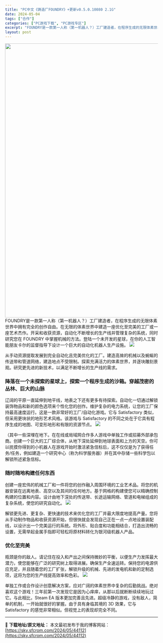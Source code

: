 ```yaml
---
title: "PC中文《铸造厂FOUNDRY》+更新v0.5.0.10080 2.1G"
date: 2024-05-04
tags: ["合作"]
categories: ["PC游戏下载", "PC游戏专区"]
excerpt: "FOUNDRY是一款第一人称（第一机器人？）工厂建造者，在程序生成的无限体素世界中拥有完全的创作自由。在无限的体素世界中建造一座优化至完美的工厂或一座艺术杰作。开采和收获资源，自动化不断增长的生产线并管理复杂的系统，同时研究您在 FOUNDRY 中掌握机械的方法。登陆一个未开发的星球，在你的人工智能&hellip;"
layout: post
---
```


<img class="aligncenter size-full wp-image-44113" src="https://sky.sfcrom.com/wp-content/uploads/2024/05/2024050413360594.webp" alt="" width="600" height="900" />
FOUNDRY是一款第一人称（第一机器人？）工厂建造者，在程序生成的无限体素世界中拥有完全的创作自由。在无限的体素世界中建造一座优化至完美的工厂或一座艺术杰作。开采和收获资源，自动化不断增长的生产线并管理复杂的系统，同时研究您在 FOUNDRY 中掌握机械的方法。登陆一个未开发的星球，在你的人工智能朋友卡尔的监督指导下设计一个巨大的自动化机器人生产设施。

<img src="https://sky.sfcrom.com/wp-content/uploads/2024/05/20240504213802-a8054.jpeg" />

<span>从手动资源提取发展到完全自动化且完美优化的工厂。建造高耸的机械以及蜿蜒的传送带和管道网络，建造地点不受限制。探索充满活力的体素世界，并逐块雕刻景观。研究更先进的新技术，以满足不断增长的生产线的需求。</span>
<h3><span>降落在一个未探索的星球上，探索一个程序生成的沙箱。穿越茂密的丛林、巨大的山脉</span></h3>
<span>辽阔的平原一直延伸到地平线，地表之下还有更多有待探索。自动化一切通过解锁装饰物品和新的颜色选项来个性化您的创作。维护复杂的电力系统，让您的工厂保持最高速度运行。这是一款非常好的工厂/自动化游戏。它与 Satisfactory 类似，但采用更块状的地形艺术风格。该游戏与 Satisfactory 的不同之处在于它具有程序生成的地图、可变形地形和有限的资源节点。</span>

<img src="https://sky.sfcrom.com/wp-content/uploads/2024/05/20240504213805-7421a.jpeg" />

<span>（其中一些深埋在地下。在在线或局域网合作多人游戏中单独工作或招募外部承包商。创建一个巨大的工厂综合体，从地下深处延伸到地球表面和上方的天空。你可以抚摸你得到的小机器人在游戏开始时激活紧急信标后，这不仅仅是为了获得任务/任务，例如建造一个研究中心（称为科学服务器）并在其中存储一些科学包以解锁所述紧急信标。</span>
<h3><span>随时随地构建任何东西</span></h3>
<span>创建一座宏伟的机械工厂和一件将您的创作融入周围环境的工业艺术品。将您的机器安装在远离地表、高空以及其间的任何地方。基于网格的构建使您可以精确控制构建的位置和内容。设计由地下深处的传送带、长途运输网络、管道和电梯组成的复杂系统，使您的研究自动化。</span>

<img src="https://sky.sfcrom.com/wp-content/uploads/2024/05/20240504213808-74e6b.jpeg" />

<span>解锁更先进、更复杂、更快速的技术来优化您的工厂并最大限度地提高产量。您将从手动制作物品和收获资源开始，但很快就会发现自己正在一点一点地设置装配线，以设计出一个完美运行的系统。将外形、贴合度和功能相结合，打造出流畅的设置，无需举起金属手指即可轻松将原材料转化为银河级机器人产品。</span>
<h3><span>优化至完美</span></h3>
<span>瓶颈是你的敌人。请记住在投入和产出之间保持微妙的平衡，以便生产力发挥最大潜力，使您能够在广泛的研究树上取得进展。确保生产全速运转。保持您的电源供应充足，并且随着您的工厂扩张，解锁升级的机械、先进的发电机和新的定制选项，这将为您的生产线提高效率和色彩。</span>

<img src="https://sky.sfcrom.com/wp-content/uploads/2024/05/20240504213810-4e4b1.jpeg" />

单独工作或合作设计创意解决方案，应对广阔的体素世界中复杂的后勤挑战。绝对喜欢这个游戏！三年前第一次发现它是因为心痒痒，从那以后就断断续续地玩过它。与此相比，Steam EA 版本更加完善且先进。超级冷静的游戏，没有敌人，简单的机制，一开始就很好的掌握。由于具有身临其境的 3D 效果，它与 Satisfactory 的感觉非常相似。但视觉上的表现却完全不同。

---
📖 **下载地址/原文地址：** 本文最初发布于我的博客网站：[https://sky.sfcrom.com/2024/05/44112](https://sky.sfcrom.com/2024/05/44112)
